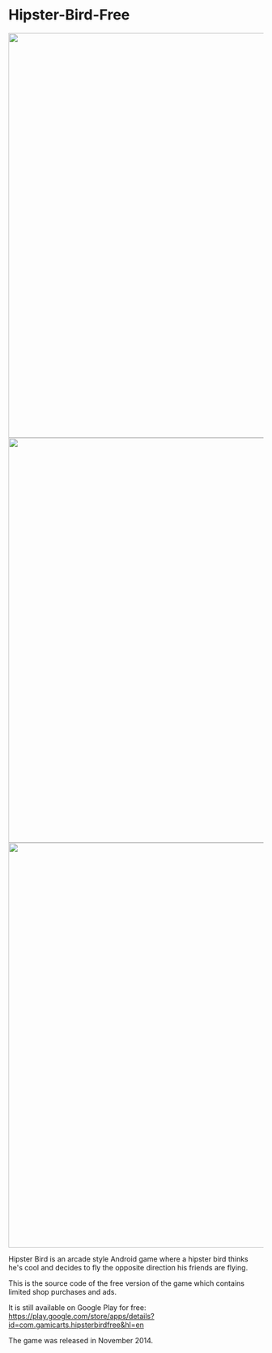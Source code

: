 # Hipster-Bird-Free
<p align="center">
  <img src="https://lh6.ggpht.com/gUaeJn3PnmzRJg48iDboN5m66EIHpeTph64AF0kIjBI7qovf3JwdT3ENnLvowKmcro0=h900-rw" width="800"/>
  <img src="https://lh6.ggpht.com/lq0dTNPZYtPo67K352sSAd8qhqMyX4jnctoVnRe8SzCOCxqr_AJbC4j9GCqksg6vpA=h900-rw" width="800"/>
  <img src="https://lh6.ggpht.com/L9WkzYK6Au0iIMW6Gs8sKbvsmiCutxi-T8DMWuohfzoRvUc_cmHqVwl71OTh22M5Bec=h900-rw" width="800"/>
</p>

Hipster Bird is an arcade style Android game where a hipster bird thinks he's cool and decides to fly the opposite direction his friends are flying.

This is the source code of the free version of the game which contains limited shop purchases and ads.

It is still available on Google Play for free: https://play.google.com/store/apps/details?id=com.gamicarts.hipsterbirdfree&hl=en

The game was released in November 2014.
